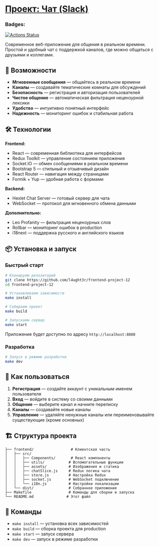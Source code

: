 # [Проект: Чат (Slack)](https://frontend-project-12-amuw.onrender.com/)

### Badges:

[![Actions Status](https://github.com/l4ught3r/frontend-project-12/actions/workflows/hexlet-check.yml/badge.svg)](https://github.com/l4ught3r/frontend-project-12/actions)

Современное веб-приложение для общения в реальном времени. Простой и удобный чат с поддержкой каналов, где можно общаться с друзьями и коллегами.

## 🚀 Возможности

- **Мгновенные сообщения** — общайтесь в реальном времени
- **Каналы** — создавайте тематические комнаты для обсуждений
- **Безопасность** — регистрация и авторизация пользователей
- **Чистое общение** — автоматическая фильтрация нецензурной лексики
- **Удобство** — интуитивно понятный интерфейс
- **Надежность** — мониторинг ошибок и стабильная работа

## 🛠 Технологии

**Frontend:**
- React — современная библиотека для интерфейсов
- Redux Toolkit — управление состоянием приложения
- Socket.IO — обмен сообщениями в реальном времени
- Bootstrap 5 — стильный и отзывчивый дизайн
- React Router — навигация между страницами
- Formik + Yup — удобная работа с формами

**Backend:**
- Hexlet Chat Server — готовый сервер для чата
- WebSocket — протокол для мгновенного обмена данными

**Дополнительно:**
- Leo Profanity — фильтрация нецензурных слов
- Rollbar — мониторинг ошибок в production
- i18next — поддержка русского и английского языков

## 📦 Установка и запуск

### Быстрый старт

```bash
# Клонируем репозиторий
git clone https://github.com/l4ught3r/frontend-project-12
cd frontend-project-12

# Устанавливаем зависимости
make install

# Собираем проект
make build

# Запускаем сервер
make start
```

Приложение будет доступно по адресу `http://localhost:8080`

### Разработка

```bash
# Запуск в режиме разработки
make dev
```

## 🎯 Как пользоваться

1. **Регистрация** — создайте аккаунт с уникальным именем пользователя
2. **Вход** — войдите в систему со своими данными
3. **Общение** — выберите канал и начните переписку
4. **Каналы** — создавайте новые каналы 
5. **Управление** — удаляйте ненужные каналы или переименовывайте существующие (кроме основных)

## 🏗 Структура проекта

```
├── frontend/                 # Клиентская часть
│   ├── src/
│   │   ├── Components/       # React компоненты
│   │   ├── utils/           # Вспомогательные функции
│   │   ├── assets/          # Изображения и статика
│   │   ├── chatSlice.js     # Redux логика чата
│   │   ├── store.js         # Настройка Redux
│   │   ├── socket.js        # WebSocket подключение
│   │   └── i18n.js          # Настройки локализации
│   └── dist/                # Собранное приложение
├── Makefile                 # Команды для сборки и запуска
└── README.md               # Этот файл
```

## 🔧 Команды

- `make install` — установка всех зависимостей
- `make build` — сборка проекта для production
- `make start` — запуск сервера
- `make dev` — запуск в режиме разработки




